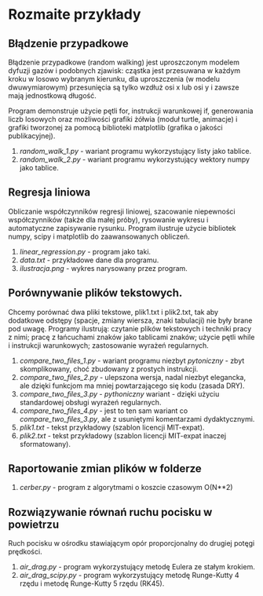 # Rozmaite przykłady

## Błądzenie przypadkowe

Błądzenie przypadkowe (random walking) jest uproszczonym modelem dyfuzji gazów i podobnych zjawisk: cząstka jest przesuwana w każdym kroku w losowo wybranym
kierunku, dla uproszczenia (w modelu dwuwymiarowym) przesunięcia są tylko wzdłuż osi x lub osi y i zawsze mają jednostkową długość.

Program demonstruje użycie pętli for, instrukcji warunkowej if, generowania liczb losowych oraz możliwości grafiki żółwia (moduł turtle, animacje)
i grafiki tworzonej za pomocą biblioteki matplotlib (grafika o jakości publikacyjnej).

1. *random_walk_1.py* - wariant programu wykorzystujący listy jako tablice.
1. *random_walk_2.py* - wariant programu wykorzystujący wektory numpy jako tablice.

## Regresja liniowa

Obliczanie współczynników regresji liniowej, szacowanie niepewności współczynników (także dla małej próby), rysowanie wykresu i automatyczne zapisywanie rysunku.
Program ilustruje użycie bibliotek numpy, scipy i matplotlib do zaawansowanych obliczeń.

1. *linear_regression.py* - program jako taki.
1. *data.txt* - przykładowe dane dla programu.
1. *ilustracja.png* - wykres narysowany przez program.

## Porównywanie plików tekstowych.

Chcemy porównać dwa pliki tekstowe, plik1.txt i plik2.txt, tak aby dodatkowe odstępy (spacje, zmiany wiersza, znaki tabulacji) nie były brane pod uwagę.
Programy ilustrują: czytanie plików tekstowych i techniki pracy z nimi; pracę z łańcuchami znaków jako tablicami znaków; użycie pętli while i instrukcji
warunkowych; zastosowanie wyrażeń regularnych.

1. *compare_two_files_1.py* - wariant programu niezbyt *pytoniczny* - zbyt skomplikowany, choć zbudowany z prostych instrukcji.
1. *compare_two_files_2.py* - ulepszona wersja, nadal niezbyt elegancka, ale dzięki funkcjom ma mniej powtarzającego się kodu (zasada DRY).
1. *compare_two_files_3.py* - *pythoniczny* wariant - dzięki użyciu standardowej obsługi wyrażeń regularnych.
1. *compare_two_files_4.py* - jest to ten sam wariant co *compare_two_files_3.py*, ale z usuniętymi komentarzami dydaktycznymi.
1. *plik1.txt* - tekst przykładowy (szablon licencji MIT-expat).
1. *plik2.txt* - tekst przykładowy (szablon licencji MIT-expat inaczej sformatowany).

## Raportowanie zmian plików w folderze

1. *cerber.py* - program z algorytmami o koszcie czasowym O(N\*\*2)

## Rozwiązywanie równań ruchu pocisku w powietrzu

Ruch pocisku w ośrodku stawiającym opór proporcjonalny do drugiej potęgi prędkości.

1. *air_drag.py* - program wykorzystujący metodę Eulera ze stałym krokiem.
1. *air_drag_scipy.py* - program wykorzystujący metodę Runge-Kutty 4 rzędu i metodę Runge-Kutty
    5 rzędu (RK45).
